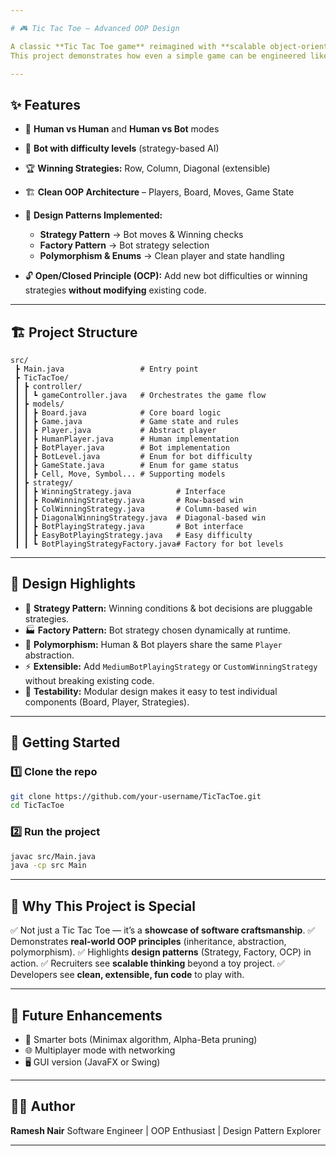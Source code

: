 ```yaml
---

# 🎮 Tic Tac Toe – Advanced OOP Design

A classic **Tic Tac Toe game** reimagined with **scalable object-oriented design**, **design patterns**, and **bot AI strategies**.
This project demonstrates how even a simple game can be engineered like a professional software system.

---
```


## ✨ Features

* 👥 **Human vs Human** and **Human vs Bot** modes
* 🧠 **Bot with difficulty levels** (strategy-based AI)
* 🏆 **Winning Strategies:** Row, Column, Diagonal (extensible)
* 🏗️ **Clean OOP Architecture** – Players, Board, Moves, Game State
* 🎯 **Design Patterns Implemented:**

  * **Strategy Pattern** → Bot moves & Winning checks
  * **Factory Pattern** → Bot strategy selection
  * **Polymorphism & Enums** → Clean player and state handling
* 🔓 **Open/Closed Principle (OCP):**
  Add new bot difficulties or winning strategies **without modifying** existing code.

---

## 🏗️ Project Structure

```
src/
 ┣ Main.java                 # Entry point
 ┣ TicTacToe/
 ┃ ┣ controller/
 ┃ ┃ ┗ gameController.java   # Orchestrates the game flow
 ┃ ┣ models/
 ┃ ┃ ┣ Board.java            # Core board logic
 ┃ ┃ ┣ Game.java             # Game state and rules
 ┃ ┃ ┣ Player.java           # Abstract player
 ┃ ┃ ┣ HumanPlayer.java      # Human implementation
 ┃ ┃ ┣ BotPlayer.java        # Bot implementation
 ┃ ┃ ┣ BotLevel.java         # Enum for bot difficulty
 ┃ ┃ ┣ GameState.java        # Enum for game status
 ┃ ┃ ┣ Cell, Move, Symbol... # Supporting models
 ┃ ┣ strategy/
 ┃ ┃ ┣ WinningStrategy.java          # Interface
 ┃ ┃ ┣ RowWinningStrategy.java       # Row-based win
 ┃ ┃ ┣ ColWinningStrategy.java       # Column-based win
 ┃ ┃ ┣ DiagonalWinningStrategy.java  # Diagonal-based win
 ┃ ┃ ┣ BotPlayingStrategy.java       # Bot interface
 ┃ ┃ ┣ EasyBotPlayingStrategy.java   # Easy difficulty
 ┃ ┃ ┗ BotPlayingStrategyFactory.java# Factory for bot levels
```

---

## 🧩 Design Highlights

* 🔄 **Strategy Pattern:** Winning conditions & bot decisions are pluggable strategies.
* 🏭 **Factory Pattern:** Bot strategy chosen dynamically at runtime.
* 👥 **Polymorphism:** Human & Bot players share the same `Player` abstraction.
* ⚡ **Extensible:** Add `MediumBotPlayingStrategy` or `CustomWinningStrategy` without breaking existing code.
* 🧪 **Testability:** Modular design makes it easy to test individual components (Board, Player, Strategies).

---

## 🚀 Getting Started

### 1️⃣ Clone the repo

```bash
git clone https://github.com/your-username/TicTacToe.git
cd TicTacToe
```

### 2️⃣ Run the project

```bash
javac src/Main.java
java -cp src Main
```

---

## 🎯 Why This Project is Special

✅ Not just a Tic Tac Toe — it’s a **showcase of software craftsmanship**.
✅ Demonstrates **real-world OOP principles** (inheritance, abstraction, polymorphism).
✅ Highlights **design patterns** (Strategy, Factory, OCP) in action.
✅ Recruiters see **scalable thinking** beyond a toy project.
✅ Developers see **clean, extensible, fun code** to play with.

---

## 📌 Future Enhancements

* 🤖 Smarter bots (Minimax algorithm, Alpha-Beta pruning)
* 🌐 Multiplayer mode with networking
* 🖥️ GUI version (JavaFX or Swing)

---

## 👨‍💻 Author

**Ramesh Nair**
Software Engineer | OOP Enthusiast | Design Pattern Explorer

---


